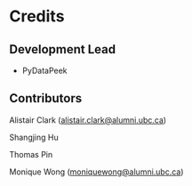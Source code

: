 # Credits


## Development Lead

* PyDataPeek 

## Contributors

Alistair Clark (alistair.clark@alumni.ubc.ca)

Shangjing Hu

Thomas Pin

Monique Wong (moniquewong@alumni.ubc.ca)
